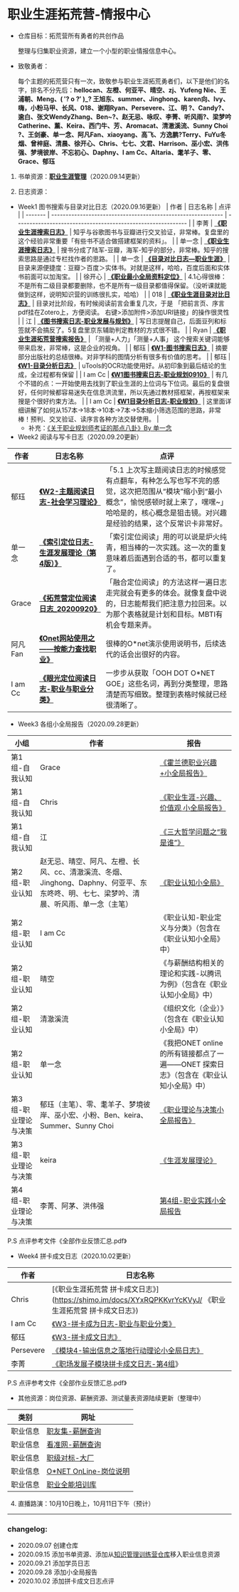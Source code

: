 # 职业生涯拓荒营-情报中心
- 仓库目标：拓荒营所有勇者的共创作品

  整理与归集职业资源，建立一个小型的职业情报信息中心。

- 致敬勇者：

  每个主题的拓荒营只有一次，致敬参与职业生涯拓荒勇者们，以下是他们的名字，排名不分先后：**hellocan、左橙、何亚平、晴空、zj、Yufeng Nie、王浦朝、Meng、( ′? o ?′ )_? 王旭东、summer、Jinghong、karen向、Ivy、嗨，小粉马甲、长风、018、谢翔Ryan、Persevere、江、明  ?、Candy?、逾白、张文WendyZhang、Ben~?、赵无忌、咏叹、李菁、听风雨?、梁梦吟Catherine、薰、Keira、西门牛、芳、Aromacat、清澈溪流、Sunny Choi  ?、王剑豪、单一念、阿凡Fan、xiaoyang、高飞、方逸鹏?Terry、FuYu冬烟、曾梓庭、清晨、徐开心、Chris、七七、文君、Harrison、巫小宏、洪伟强、梦境彼岸、不忘初心、Daphny、I am Cc、Altaria、耄羊子、零、Grace、郁珏**

1. 书单资源：**[职业生涯管理](https://www.douban.com/doulist/131340410/  )**（2020.09.14更新）

2. 日志资源：

- Week1 图书搜索与目录对比日志（2020.09.16更新）
| 作者    | 日志名称                                                     | 点评                                                         |
| ------- | ------------------------------------------------------------ | ------------------------------------------------------------ |
| 李菁    | [**《职业生涯搜索日志》**](https://shimo.im/docs/r6rQY9vGwV9HKrXG/ ) | 知乎与谷歌图书与豆瓣进行交叉验证，非常棒。复盘里的这个经验非常重要「有些书不适合做搭建框架的资料」。 |
| 单一念  | [**《职业生涯搜索日志》**]( https://docs.qq.com/doc/DR0N5UUVXSWtaZ2xl ) | 搜书分成了陆军-豆瓣，海军-知乎的部分，非常棒。知乎的搜索思路是通过专栏找作者的思路。 |
| 单一念  | [**《目录对比日志—职业生涯》**](https://docs.qq.com/doc/DR1VLY3huUXBXWkJZ) | 目录来源便捷度：豆瓣＞百度＞实体书。对就是这样，哈哈，百度后面和实体书前面可以加淘宝。 |
| 徐开心  | [**《职业最小全局资料定位》**](https://docs.qq.com/doc/DR2laQ0VncXdSbkJW) | 4.1心得很棒：不是所有二级目录都要删除，也不是所有一级目录都值得保留。（没听课就能做到这样，说明知识营的训练很扎实，哈哈） |
| 018     | [**《职业生涯目录对比日志》**](https://mubu.com/doc/vziXZxnYEP) | 目录对比阶段，有时候阅读前言会重复几次，于是  「把前言页、序言pdf挂在Zotero上，方便阅读。 右键>添加附件>添加URI链接」的操作很灵性 |
| 江      | [**《图书搜索日志-职业发展与规划》**](https://docs.qq.com/doc/DU1lsR2RNbXl1emFw) | 写日志提醒自己，后面豆列和标签就不会搞反了。5复盘里京东辅助判定教材的方式很不错。 |
| Ryan    | [**《职业生涯拓荒营搜索报告》**](https://shimo.im/docs/JYvYdGW9qtH99Wtr/read) | 「测量+人力」「测量+人事」 这个搜索关键词能够带来启发，非常棒，这是企业的视角。 |
| 郁珏    | [**《W1-图书搜索日志》**](https://shimo.im/docs/WdYThyTH9DPCG9wh/ ) | 摘要部分出版社的总结很棒。对非学科的图情分析有很多有价值的思考。 |
| 郁珏    | [**《W1-目录分析日志》**](https://shimo.im/docs/HKQPK3yPXWdHVDRk/ ) | uTools的OCR功能使用好。从初印象到最后结论的生成，全过程都有保留 |
| I am Cc | [**《W1图书搜索日志-职业规划0910》**](https://shimo.im/docs/kwdTQ3GTC8Dj6PCk/) | 有几个不错的点：一开始使用去找到了职业生涯的上位词与下位词。最后的复盘很好，任何时候都容易迷失在信息洪流里，所以先通过教材搭框架，再按框架来搜是个很好约束方法。 |
| I am Cc | [**《W1目录分析日志-职业规划》**](https://shimo.im/docs/WY6tgRW6W9VpTRdr/) | 这里面详细讲解了如何从157本→18本→10本→7本→5本缩小筛选范围的思路，非常棒！预判、交叉验证、读序言各种方法交替使用。 |
  - 补充：[《关于职业规划师考证的那点八卦》By 单一念](https://docs.qq.com/doc/DR0dBUFppSmxUS3dv	)
- Week2 阅读与写卡日志（2020.09.20更新）

| 作者    | 日志名称                                                     | 点评                                                         |
| ------- | ------------------------------------------------------------ | ------------------------------------------------------------ |
| 郁珏    | [**《W2-主题阅读日志-社会学习理论》**](https://shimo.im/docs/PCDX8WqrHJkrDjXw/read) | 「5.1 上次写主题阅读日志的时候感觉有点翻车，有种怎么写也写不完的感觉，这次把范围从“模块”缩小到“最小概念”，愉悦感顿时就上来了，嘿嘿~」哈哈是的，核心概念是狙击镜。对兴趣是经验的结果，这个反常识卡非常好。 |
| 单一念  | [**《索引定位日志-生涯发展理论（第4版）》**](https://docs.qq.com/doc/DR3NWSGxaVkFicE1B) | 「索引定位阅读」用的可以说是炉火纯青，相当棒的一次实践。这一次的重复意味着后面遇到合适的书，都可以重复了。 |
| Grace   | [**《拓荒营定位阅读日志_20200920》**](https://shimo.im/docs/K3hJtYKYwRCVq9HY/ ) | 「融合定位阅读」的方法这样一遍日志走完就会有更多的体会。就像复盘中说的，日志能帮我们把注意力拉回来。以为那个表格就是计划和目标。MBTI有机会专题来弄。 |
| 阿凡Fan | [**《Onet网站使用之——按能力查找职业》**](https://shimo.im/docs/36qqd3dyTPkdyhVv/read) | 很棒的O*net演示使用说明书，后续迭代的话会出很好的内容。      |
| I am Cc | [**《眼光定位阅读日志-职业与职业分类》**](https://shimo.im/docs/V8kqy3RhxjXcyqXd/) | 一步步从获取「OOH  DOT O*NET GOE」这些名词，再到分类整理，思路清楚而写细致。整理到表格时候就已经很清晰了。 |

- Week3 各组小全局报告（2020.09.28更新）

| 小组                 | 作者                                                         | 报告                                                         |
| -------------------- | ------------------------------------------------------------ | ------------------------------------------------------------ |
| 第1组-自我认知       | Grace                                                        | [《霍兰德职业兴趣+小全局报告》](https://shimo.im/docs/kpqGjRRkhTQVVtdh/ ) |
| 第1组-自我认知       | Chris                                                        | [《职业生涯-兴趣、价值观 小全局报告》](https://shimo.im/docs/8DctKJ3rJhwktDGg/) |
| 第1组-自我认知       | 江                                                           | [《三大哲学问题之“我是谁”》](https://docs.qq.com/doc/DU0xRbXltelJYWVdx) |
| 第2组-职业认知       | 赵无忌、晴空、阿凡、左橙、长风、cc、清澈溪流、冬烟、Jinghong、Daphny、何亚平、东东咚咚、明、七七、梁梦吟、清晨、听风雨、单一念（主笔） | [《职业认知小全局》](https://docs.qq.com/doc/DR0ZCUUR4eU1SVndp) |
| 第2组-职业认知       | I am Cc                                                      | 《职业认知-职业定义与分类》（包含在《职业认知小全局》中）    |
| 第2组-职业认知       | 晴空                                                         | 《与薪酬结构相关的理论和实践-以腾讯为例》（包含在《职业认知小全局》中） |
| 第2组-职业认知       | 清澈溪流                                                     | 《组织文化（企业）》（包含在《职业认知小全局》中）           |
| 第2组-职业认知       | 单一念                                                       | 《我把ONET online的所有链接都点了一遍——ONET 探索日志》（包含在《职业认知小全局》中） |
| 第3组-职业理论与决策 | 郁珏（主笔）、零、耄羊子、梦境彼岸、巫小宏、小粉、Ben、keira、Summer、Sunny Choi | [《职业理论与决策小全局报告》](https://shimo.im/docs/qvYkgGDwhyXCDJYV/ ) |
| 第3组-职业理论与决策 | keira                                                        | [《生涯发展理论》](https://shimo.im/docs/W9rpqg9dwVCrvchr/)  |
| 第4组-职业理论与决策 | 李菁、阿茅、洪伟强                                           | [第4组-职业实践小全局报告](https://shimo.im/docs/VHcHPRkvpX69rYKH/ ) |

P.S 点评参考文件《全部作业反馈汇总.pdf》

- Week4 拼卡成文日志（2020.10.02更新）

| 作者      | 日志名称                                                     |
| --------- | ------------------------------------------------------------ |
| Chris     | [《职业生涯拓荒营 拼卡成文日志》](https://shimo.im/docs/XYxRQPKKvrYcKVyJ/ 《职业生涯拓荒营 拼卡成文日志》) |
| I am Cc   | [《W3-拼卡成为日志-职业与职业分类》](https://shimo.im/docs/GH8qvttX93xT99Gx/ ) |
| 郁珏      | [《W3-拼卡成文日志》](https://shimo.im/docs/YqtYV9TCgpgvQ6hT/ ) |
| Persevere | [《模块4-输出信息之落地行动理论小全局日志》](https://shimo.im/docs/h9zH3C9zqzMQzfXG/read) |
| 李菁      | [《职场发展子模块拼卡成文日志-第4组](https://shimo.im/docs/xkqDg3JHcDt6PDXH/read)》 |

P.S 点评参考文件《全部作业反馈汇总.pdf》

- 其他资源：岗位资源、薪酬资源、测试量表资源陆续更新（整理中）

| 类别     | 网址                                                 |
| -------- | ---------------------------------------------------- |
| 职业信息 | [职友集-薪酬查询](https://www.jobui.com/)            |
| 职业信息 | [看准网-薪酬查询](https://www.kanzhun.com/)          |
| 职业信息 | [职级对标-大厂](http://duibiao.info/)                |
| 职业信息 | [O*NET OnLine-岗位说明](https://www.onetonline.org/) |
| 职业信息 | [职业全能培训库](https://zyk.bjadks.com/)            |

4. 直播路演：10月10日晚上，10月11日下午（预计）

---

### changelog:

- 2020.09.07 创建仓库
- 2020.09.15 添加书单资源、添加从[知识管理训练营仓库](https://github.com/gezhongran/km-translators)移入职业信息资源
- 2020.09.21 添加学员日志
- 2020.09.28 添加小全局报告
- 2020.10.02 添加拼卡成文日志点评

